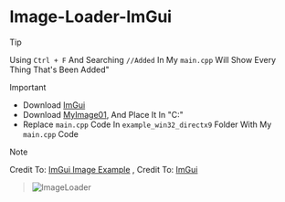 # Image-Loader-ImGui
> [!TIP]
> Using `Ctrl + F` And Searching `//Added` In My `main.cpp` Will Show Every Thing That's Been Added"

> [!IMPORTANT]
> - Download [ImGui](https://github.com/ocornut/imgui)
> - Download [MyImage01](https://github.com/RaxzlX/Image-Loader-ImGui/blob/main/MyImage01.jpg), And Place It In "C:"
> - Replace `main.cpp` Code In `example_win32_directx9` Folder With My `main.cpp` Code

> [!NOTE]
> Credit To: [ImGui Image Example](https://github.com/ocornut/imgui/wiki/Image-Loading-and-Displaying-Examples) 
> , Credit To: [ImGui](https://github.com/ocornut/imgui)

> ![ImageLoader](https://github.com/user-attachments/assets/37ca4ac0-94fe-4849-b36e-9d834fdd61f7)

